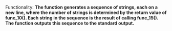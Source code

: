 Functionality: **The function generates a sequence of strings, each on a new line, where the number of strings is determined by the return value of func_10(). Each string in the sequence is the result of calling func_15(). The function outputs this sequence to the standard output.**